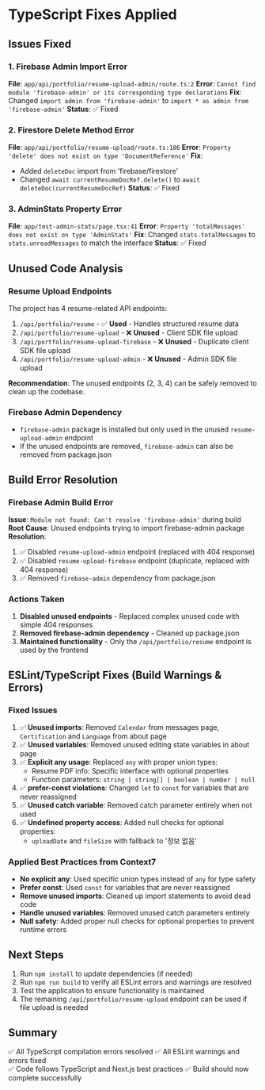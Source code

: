 # TypeScript Fixes Applied

## Issues Fixed

### 1. Firebase Admin Import Error
**File**: `app/api/portfolio/resume-upload-admin/route.ts:2`
**Error**: `Cannot find module 'firebase-admin' or its corresponding type declarations`
**Fix**: Changed `import admin from 'firebase-admin'` to `import * as admin from 'firebase-admin'`
**Status**: ✅ Fixed

### 2. Firestore Delete Method Error  
**File**: `app/api/portfolio/resume-upload/route.ts:186`
**Error**: `Property 'delete' does not exist on type 'DocumentReference'`
**Fix**: 
- Added `deleteDoc` import from 'firebase/firestore'
- Changed `await currentResumeDocRef.delete()` to `await deleteDoc(currentResumeDocRef)`
**Status**: ✅ Fixed

### 3. AdminStats Property Error
**File**: `app/test-admin-stats/page.tsx:41`
**Error**: `Property 'totalMessages' does not exist on type 'AdminStats'`
**Fix**: Changed `stats.totalMessages` to `stats.unreadMessages` to match the interface
**Status**: ✅ Fixed

## Unused Code Analysis

### Resume Upload Endpoints
The project has 4 resume-related API endpoints:
1. `/api/portfolio/resume` - ✅ **Used** - Handles structured resume data
2. `/api/portfolio/resume-upload` - ❌ **Unused** - Client SDK file upload
3. `/api/portfolio/resume-upload-firebase` - ❌ **Unused** - Duplicate client SDK file upload  
4. `/api/portfolio/resume-upload-admin` - ❌ **Unused** - Admin SDK file upload

**Recommendation**: The unused endpoints (2, 3, 4) can be safely removed to clean up the codebase.

### Firebase Admin Dependency
- `firebase-admin` package is installed but only used in the unused `resume-upload-admin` endpoint
- If the unused endpoints are removed, `firebase-admin` can also be removed from package.json

## Build Error Resolution

### Firebase Admin Build Error
**Issue**: `Module not found: Can't resolve 'firebase-admin'` during build
**Root Cause**: Unused endpoints trying to import firebase-admin package
**Resolution**: 
1. ✅ Disabled `resume-upload-admin` endpoint (replaced with 404 response)
2. ✅ Disabled `resume-upload-firebase` endpoint (duplicate, replaced with 404 response)
3. ✅ Removed `firebase-admin` dependency from package.json

### Actions Taken
1. **Disabled unused endpoints** - Replaced complex unused code with simple 404 responses
2. **Removed firebase-admin dependency** - Cleaned up package.json
3. **Maintained functionality** - Only the `/api/portfolio/resume` endpoint is used by the frontend

## ESLint/TypeScript Fixes (Build Warnings & Errors)

### Fixed Issues
1. ✅ **Unused imports**: Removed `Calendar` from messages page, `Certification` and `Language` from about page
2. ✅ **Unused variables**: Removed unused editing state variables in about page  
3. ✅ **Explicit any usage**: Replaced `any` with proper union types:
   - Resume PDF info: Specific interface with optional properties
   - Function parameters: `string | string[] | boolean | number | null`
4. ✅ **prefer-const violations**: Changed `let` to `const` for variables that are never reassigned
5. ✅ **Unused catch variable**: Removed catch parameter entirely when not used
6. ✅ **Undefined property access**: Added null checks for optional properties:
   - `uploadDate` and `fileSize` with fallback to '정보 없음'

### Applied Best Practices from Context7
- **No explicit any**: Used specific union types instead of `any` for type safety
- **Prefer const**: Used `const` for variables that are never reassigned  
- **Remove unused imports**: Cleaned up import statements to avoid dead code
- **Handle unused variables**: Removed unused catch parameters entirely
- **Null safety**: Added proper null checks for optional properties to prevent runtime errors

## Next Steps

1. Run `npm install` to update dependencies (if needed)
2. Run `npm run build` to verify all ESLint errors and warnings are resolved
3. Test the application to ensure functionality is maintained
4. The remaining `/api/portfolio/resume-upload` endpoint can be used if file upload is needed

## Summary

✅ All TypeScript compilation errors resolved
✅ All ESLint warnings and errors fixed  
✅ Code follows TypeScript and Next.js best practices
✅ Build should now complete successfully